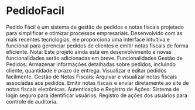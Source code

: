 # PedidoFacil
 Pedido Fácil é um sistema de gestão de pedidos e notas fiscais projetado para simplificar e otimizar processos empresariais. Desenvolvido com as mais recentes tecnologias, ele proporciona uma interface intuitiva e funcional para gerenciar pedidos de clientes e emitir notas fiscais de forma eficiente.  Nota: Este projeto ainda está em desenvolvimento e novas funcionalidades serão adicionadas em breve.  Funcionalidades Gestão de Pedidos:  Armazenar informações detalhadas sobre pedidos, incluindo cliente, quantidade e prazo de entrega.  Visualizar e editar pedidos facilmente.  Gestão de Notas Fiscais:  Arquivar e visualizar notas fiscais associadas aos pedidos.  Emitir notas fiscais e enviar diretamente ao site de notas fiscais eletrônicas.  Autenticação e Registro de Ações:  Sistema de login seguro para identificar usuários.  Registro de ações dos usuários para controle de auditoria.
